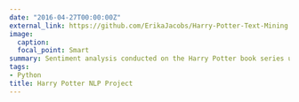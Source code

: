 ```yaml
---
date: "2016-04-27T00:00:00Z"
external_link: https://github.com/ErikaJacobs/Harry-Potter-Text-Mining
image:
  caption: 
  focal_point: Smart
summary: Sentiment analysis conducted on the Harry Potter book series using a naive bayes classifier and natural language processing.
tags:
- Python
title: Harry Potter NLP Project
---
```

